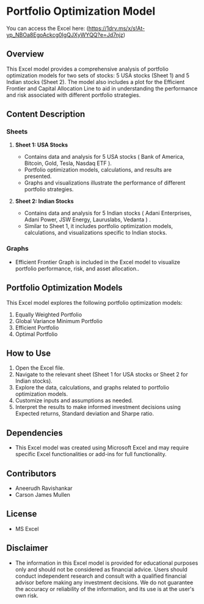 # Portfolio Optimization Model

 You can access the Excel here: (https://1drv.ms/x/s!At-yp_NBOa8EgoAckcg0IgQJXyWYQQ?e=Jd7njz)

## Overview
This Excel model provides a comprehensive analysis of portfolio optimization models for two sets of stocks: 5 USA stocks (Sheet 1) and 5 Indian stocks (Sheet 2). The model also includes a plot for the Efficient Frontier and Capital Allocation Line to aid in understanding the performance and risk associated with different portfolio strategies.

## Content Description
### Sheets
1. **Sheet 1: USA Stocks**
   - Contains data and analysis for 5 USA stocks ( Bank of America, Bitcoin, Gold, Tesla, Nasdaq ETF ).
   - Portfolio optimization models, calculations, and results are presented.
   - Graphs and visualizations illustrate the performance of different portfolio strategies.

2. **Sheet 2: Indian Stocks**
   - Contains data and analysis for 5 Indian stocks ( Adani Enterprises, Adani Power, JSW Energy, Lauruslabs, Vedanta ) .
   - Similar to Sheet 1, it includes portfolio optimization models, calculations, and visualizations specific to Indian stocks.

### Graphs
- Efficient Frontier Graph is included in the Excel model to visualize portfolio performance, risk, and asset allocation..

## Portfolio Optimization Models
This Excel model explores the following portfolio optimization models:
1. Equally Weighted Portfolio
2. Global Variance Minimum Portfolio
3. Efficient Portfolio
4. Optimal Portfolio


## How to Use
1. Open the Excel file.
2. Navigate to the relevant sheet (Sheet 1 for USA stocks or Sheet 2 for Indian stocks).
3. Explore the data, calculations, and graphs related to portfolio optimization models.
4. Customize inputs and assumptions as needed.
5. Interpret the results to make informed investment decisions using Expected returns, Standard deviation and Sharpe ratio.

## Dependencies
- This Excel model was created using Microsoft Excel and may require specific Excel functionalities or add-ins for full functionality.

## Contributors
- Aneerudh Ravishankar
- Carson James Mullen

## License
- MS Excel

## Disclaimer
- The information in this Excel model is provided for educational purposes only and should not be considered as financial advice. Users should conduct independent research and consult with a qualified financial advisor before making any investment decisions. We do not guarantee the accuracy or reliability of the information, and its use is at the user's own risk.



